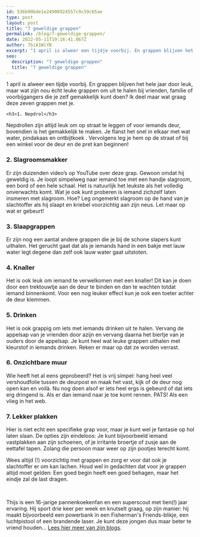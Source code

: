 ```yaml
---
id: 536b90bde1e24900924557c9c59c65ae
type: post
layout: post
title: "7 geweldige grappen"
permalink: /blog/7-geweldige-grappen/
date: 2022-05-11T19:16:41.067Z
author: 7biA1WiYB
excerpt: "1 april is alweer een tijdje voorbij. En grappen blijven het hele jaar door leuk, maar wat zijn nou écht leuke grappen om uit te halen bij vrienden, familie of voorbijgangers die je zelf gemakkelijk kunt doen? Ik deel maar wat graag deze zeven grappen met je.  "
seo:
  description: "7 geweldige grappen"
  title: "7 geweldige grappen"
---
```

1 april is alweer een tijdje voorbij. En grappen blijven het hele jaar door leuk, maar wat zijn nou écht leuke grappen om uit te halen bij vrienden, familie of voorbijgangers die je zelf gemakkelijk kunt doen? Ik deel maar wat graag deze zeven grappen met je.  

    <h3>1. Nepdrol</h3>
<p>Nepdrollen zijn altijd leuk om op straat te leggen of voor iemands deur, bovendien is het gemakkelijk te maken. Je flanst het snel in elkaar met wat water, pindakaas en ontbijtkoek . Vervolgens leg je hem op de straat of bij een winkel voor de deur en de pret kan beginnen!</p>
<h3>2. Slagroomsmakker</h3>
<p>Er zijn duizenden video’s op YouTube over deze grap. Gewoon omdat hij geweldig is. Je loopt simpelweg naar iemand toe met een handje slagroom, een bord of een hele schaal. Het is natuurlijk het leukste als het volledig onverwachts komt. Wat je ook kunt proberen is iemand zichzelf laten insmeren met slagroom. Hoe? Leg ongemerkt slagroom op de hand van je slachtoffer als hij slaapt en kriebel voorzichtig aan zijn neus. Let maar op wat er gebeurt!</p>
<h3>3. Slaapgrappen</h3>
<p>Er zijn nog een aantal andere grappen die je bij de schone slapers kunt uithalen. Het gerucht gaat dat als je iemands hand in een bakje met lauw water legt degene dan zelf ook lauw water gaat uitstoten.</p>
<h3>4. Knaller</h3>
<p>Het is ook leuk om iemand te verwelkomen met een knaller! Dit kan je doen door een trektouwtje aan de deur te binden en dan te wachten totdat iemand binnenkomt. Voor een nog leuker effect kun je ook een toeter achter de deur klemmen.</p>
<h3>5. Drinken</h3>
<p>Het is ook grappig om iets met iemands drinken uit te halen. Vervang de appelsap van je vrienden door azijn en vervang daarna het biertje van je ouders door de appelsap. Je kunt heel wat leuke grappen uithalen met kleurstof in iemands drinken. Reken er maar op dat ze worden verrast.</p>
<h3>6. Onzichtbare muur</h3>
<p>Wie heeft het al eens geprobeerd? Het is vrij simpel: hang heel veel vershoudfolie tussen de deurpost en maak het vast, kijk of de deur nog open kan en voilà. Nu nog doen alsof er iets heel ergs is gebeurd of dat iets erg dringend is. Als er dan iemand naar je toe komt rennen. PATS! Als een vlieg in het web.</p>
<h3>7. Lekker plakken</h3>
<p>Hier is niet echt een specifieke grap voor, maar je kunt wel je fantasie op hol laten slaan. De opties zijn eindeloos: Je kunt bijvoorbeeld iemand vastplakken aan zijn schoenen, of je irritante broertje of zusje aan de eettafel tapen. Zolang die persoon maar weer op zijn pootjes terecht komt.</p>
<p>Wees altijd (!) voorzichtig met grappen en zorg er voor dat ook je slachtoffer er om kan lachen. Houd wel in gedachten dat voor je grappen altijd moet gelden: Een goed begin heeft een goed behagen, maar het eindje zal de last dragen.</p>
<p> </p>
Thijs is een 16-jarige pannenkoekenfan en een superscout met tien(!) jaar ervaring. Hij sport drie keer per week en knutselt graag, op zijn manier: hij maakt bijvoorbeeld een powerbank in een Fisherman's Friends-blikje, een luchtpistool of een brandende laser. Je kunt deze jongen dus maar beter te vriend houden... <a href="https://original.sevendays.nl/users/thijs-van-reeuwijk">Lees hier meer van zijn blogs</a>.  
